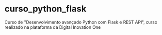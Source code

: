 # curso_python_flask
Curso de "Desenvolvimento avançado Python com Flask e REST API", curso realizado na plataforma da Digital Inovation One
